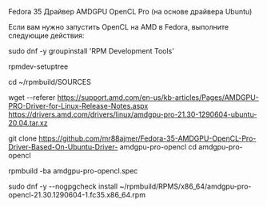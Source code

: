 Fedora 35 Драйвер AMDGPU OpenCL Pro (на основе драйвера Ubuntu)

Если вам нужно запустить OpenCL на AMD в Fedora, выполните следующие действия:

sudo dnf -y groupinstall 'RPM Development Tools'

rpmdev-setuptree

cd ~/rpmbuild/SOURCES

wget --referer https://support.amd.com/en-us/kb-articles/Pages/AMDGPU-PRO-Driver-for-Linux-Release-Notes.aspx https://drivers.amd.com/drivers/linux/amdgpu-pro-21.30-1290604-ubuntu-20.04.tar.xz

git clone https://github.com/mr88ajmer/Fedora-35-AMDGPU-OpenCL-Pro-Driver-Based-On-Ubuntu-Driver- amdgpu-pro-opencl
cd amdgpu-pro-opencl

rpmbuild -ba amdgpu-pro-opencl.spec

sudo dnf -y --nogpgcheck install ~/rpmbuild/RPMS/x86_64/amdgpu-pro-opencl-21.30.1290604-1.fc35.x86_64.rpm
